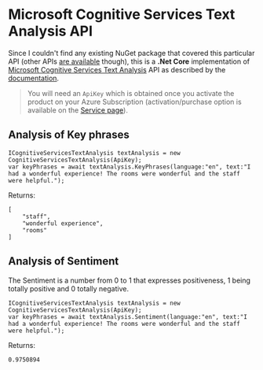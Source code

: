 # Microsoft Cognitive Services Text Analysis API
Since I couldn't find any existing NuGet package that covered this particular API (other APIs [are available](https://www.nuget.org/profiles/ProjectOxfordSDK) though), this is a **.Net Core** implementation of [Microsoft Cognitive Services Text Analysis](https://www.microsoft.com/cognitive-services/en-us/text-analytics-api) API as described by the [documentation](https://westus.dev.cognitive.microsoft.com/docs/services/TextAnalytics.V2.0/operations/56f30ceeeda5650db055a3c7).

> You will need an `ApiKey` which is obtained once you activate the product on your Azure Subscription (activation/purchase option is available on the [Service page](https://www.microsoft.com/cognitive-services/en-us/text-analytics-api)).

## Analysis of Key phrases 

    ICognitiveServicesTextAnalysis textAnalysis = new CognitiveServicesTextAnalysis(ApiKey);
    var keyPhrases = await textAnalysis.KeyPhrases(language:"en", text:"I had a wonderful experience! The rooms were wonderful and the staff were helpful.");

Returns:

    [
    	"staff",
    	"wonderful experience",
    	"rooms"
    ]

## Analysis of Sentiment

The Sentiment is a number from 0 to 1 that expresses positiveness, 1 being totally positive and 0 totally negative.

    ICognitiveServicesTextAnalysis textAnalysis = new CognitiveServicesTextAnalysis(ApiKey);
    var keyPhrases = await textAnalysis.Sentiment(language:"en", text:"I had a wonderful experience! The rooms were wonderful and the staff were helpful.");

Returns:

`0.9750894`


